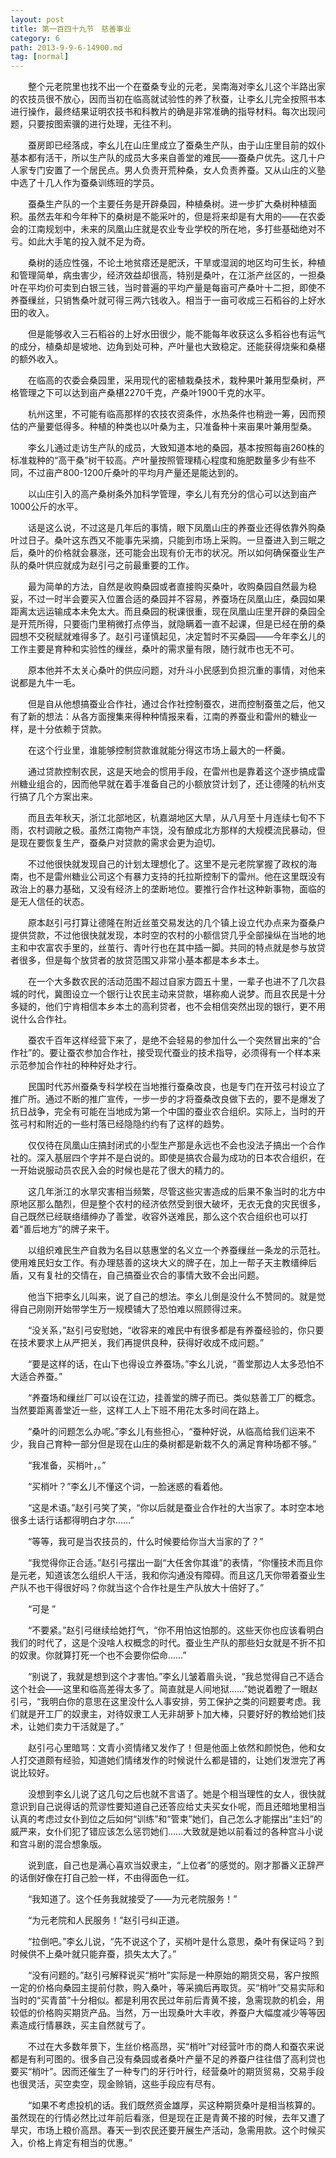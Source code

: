 ```yaml
---
layout: post
title: 第一百四十九节　慈善事业
category: 6
path: 2013-9-9-6-14900.md
tag: [normal]
---
```


　　整个元老院里也找不出一个在蚕桑专业的元老，吴南海对李幺儿这个半路出家的农技员很不放心，因而当初在临高就试验性的养了秋蚕，让李幺儿完全按照书本进行操作，最终结果证明农技书和科教片的确是非常准确的指导材料。每次出现问题，只要按图索骥的进行处理，无往不利。

　　蚕房即已经落成，李幺儿在山庄里成立了蚕桑生产队，由于山庄里目前的奴仆基本都有活干，所以生产队的成员大多来自善堂的难民——蚕桑户优先。这几十户人家专门安置了一个居民点。男人负责开荒种桑，女人负责养蚕。又从山庄的义塾中选了十几人作为蚕桑训练班的学员。

　　蚕桑生产队的一个主要任务是开辟桑园，种植桑树。进一步扩大桑树种植面积。虽然去年和今年种下的桑树是不能采叶的，但是将来却是有大用的——在农委会的江南规划中，未来的凤凰山庄就是农业专业学校的所在地，多打些基础绝对不亏。如此大手笔的投入就不足为奇。

　　桑树的适应性强，不论土地贫瘩还是肥沃，干旱或湿润的地区均可生长，种植和管理简单，病虫害少，经济效益却很高，特别是桑叶，在江浙产丝区的，一担桑叶在平均价可卖到白银三钱，当时普遍的平均产量是每亩可产桑叶十二担，即使不养蚕缫丝，只销售桑叶就可得三两六钱收入。相当于一亩可收成三石稻谷的上好水田的收入。

　　但是能够收入三石稻谷的上好水田很少，能不能每年收获这么多稻谷也有运气的成分，植桑却是坡地、边角到处可种，产叶量也大致稳定。还能获得烧柴和桑椹的额外收入。

　　在临高的农委会桑园里，采用现代的密植栽桑技术，栽种果叶兼用型桑树，严格管理之下可以达到亩产桑椹2270千克，产桑叶1900千克的水平。

　　杭州这里，不可能有临高那样的农技农资条件，水热条件也稍逊一筹，因而预估的产量要低得多。种植的种类也以叶桑为主，只准备种十来亩果叶兼用型桑。

　　李幺儿通过走访生产队的成员，大致知道本地的桑园，基本按照每亩260株的标准栽种的“高干桑”树干较高。产叶量按照管理精心程度和施肥数量多少有些不同，不过亩产800-1200斤桑叶的平均月产量还是能达到的。

　　以山庄引入的高产桑树条外加科学管理，李幺儿有充分的信心可以达到亩产1000公斤的水平。

　　话是这么说，不过这是几年后的事情，眼下凤凰山庄的养蚕业还得依靠外购桑叶过日子。桑叶这东西又不能事先采摘，只能到市场上采购。一旦蚕进入到三眠之后，桑叶的价格就会暴涨，还可能会出现有价无市的状况。所以如何确保蚕业生产队的桑叶供应就成为赵引弓之前最重要的工作。

　　最为简单的方法，自然是收购桑园或者直接购买桑叶，收购桑园自然最为稳妥，不过一时半会要买入位置合适的桑园并不容易，养蚕场在凤凰山庄，桑园如果距离太远运输成本未免太大。而且桑园的税课很重，现在凤凰山庄里开辟的桑园全是开荒所得，只要衙门里稍微打点停当，就隐瞒着一直不起课，但是已经在册的桑园想不交税赋就难得多了。赵引弓谨慎起见，决定暂时不买桑园——今年李幺儿的工作主要是育种和实验性的缫丝，桑叶的需求量有限，随行就市也无不可。

　　原本他并不太关心桑叶的供应问题，对升斗小民感到负担沉重的事情，对他来说都是九牛一毛。

　　但是自从他想搞蚕业合作社，通过合作社控制蚕农，进而控制蚕茧之后，他又有了新的想法：从各方面搜集来得种种情报来看，江南的养蚕业和雷州的糖业一样，是十分依赖于贷款。

　　在这个行业里，谁能够控制贷款谁就能分得这市场上最大的一杯羹。

　　通过贷款控制农民，这是天地会的惯用手段，在雷州也是靠着这个逐步搞成雷州糖业组合的，因而他早就在着手准备自己的小额放贷计划了，还让德隆的杭州支行搞了几个方案出来。

　　而且去年秋天，浙江北部地区，杭嘉湖地区大旱，从八月至十月连续七旬不下雨，农村调敝之极。虽然江南物产丰饶，没有酿成北方那样的大规模流民暴动，但是现在要恢复生产，蚕桑户对贷款的需求会更为迫切。

　　不过他很快就发现自己的计划太理想化了。这里不是元老院掌握了政权的海南，也不是雷州糖业公司这个有暴力支持的托拉斯控制下的雷州。他在这里既没有政治上的暴力基础，又没有经济上的垄断地位。要推行合作社这种新事物，面临的是无人信任的状态。

　　原本赵引弓打算让德隆在附近丝茧交易发达的几个镇上设立代办点来为蚕桑户提供贷款，不过他很快就发现，本时空的农村的小额信贷几乎全部操纵在当地的地主和中农富农手里的，丝茧行、青叶行也在其中插一脚。共同的特点就是参与放贷者很多，但是每个放贷者的放贷范围又非常小基本都是本乡本土。

　　在一个大多数农民的活动范围不超过自家方圆五十里，一辈子也进不了几次县城的时代，冀图设立一个银行让农民主动来贷款，堪称痴人说梦。而且农民是十分多疑的，他们宁肯相信本乡本土的高利贷者，也不会相信突然出现的银行，更不用说什么合作社。

　　蚕农千百年这样经营下来了，是绝不会轻易的参加什么一个突然冒出来的“合作社”的。要让蚕农参加合作社，接受现代蚕业的技术指导，必须得有一个样本来示范参加合作社的种种好处才行。

　　民国时代苏州蚕桑专科学校在当地推行蚕桑改良，也是专门在开弦弓村设立了推广所。通过不断的推广宣传，一步一步的才将蚕桑改良做下去的，要不是爆发了抗日战争，完全有可能在当地成为第一个中国的蚕业农合组织。实际上，当时的开弦弓村和附近的一些村落已经隐隐约约有了这样的趋势。

　　仅仅待在凤凰山庄搞封闭式的小型生产那是永远也不会也没法子搞出一个合作社的。深入基层四个字并不是白说的。即使是搞农合最为成功的日本农合组织，在一开始说服动员农民入会的时候也是花了很大的精力的。

　　这几年浙江的水旱灾害相当频繁，尽管这些灾害造成的后果不象当时的北方中原地区那么酷烈，但是整个农村的经济依然受到很大破坏，无衣无食的灾民很多，自己既然已经联络缙绅办了善堂，收容外送难民，那么这个农合组织也可以打着“善后地方”的牌子来干。

　　以组织难民生产自救为名目以慈惠堂的名义立一个养蚕缫丝一条龙的示范社。使用难民妇女工作。有办理慈善的这块大义的牌子在，加上一帮子天主教缙绅后盾，又有复社的交情在，自己搞蚕业农合的事情大致不会出问题。

　　他当下把李幺儿叫来，说了自己的想法。李幺儿倒是没什么不赞同的。就是觉得自己刚刚开始带学生万一规模铺大了恐怕难以照顾得过来。

　　“没关系，”赵引弓安慰她，“收容来的难民中有很多都是有养蚕经验的，你只要在技术要求上从严把关，我们再提供良种，获得好收成不成问题。”

　　“要是这样的话，在山下也得设立养蚕场。”李幺儿说，“善堂那边人太多恐怕不大适合养蚕。”

　　“养蚕场和缫丝厂可以设在江边，挂善堂的牌子而已。类似慈善工厂的概念。当然要距离善堂近一些，这样工人上下班不用花太多时间在路上。

　　“桑叶的问题怎么办呢。”李幺儿有些担心，“蚕种好说，从临高给我们运来不少，我自己育种一部分但是现在山庄的桑树都是新栽不久的满足育种场都不够。”

　　“我准备，买梢叶，。”

　　“买梢叶？”李幺儿不懂这个词，一脸迷惑的看着他。

　　“这是术语。”赵引弓笑了笑，“你以后就是蚕业合作社的大当家了。本时空本地很多土话行话都得明白才尔……”

　　“等等，我可是当农技员的，什么时候要给你当大当家的了？”

　　“我觉得你正合适。”赵引弓摆出一副“大任舍你其谁”的表情，“你懂技术而且你是元老，知道该怎么组织人干活，我和你沟通没有障碍。而且这几天你带着蚕业生产队不也干得很好吗？你就当这个合作社是生产队放大十倍好了。”

　　“可是 ”

　　“不要紧。”赵引弓继续给她打气，“你不用怕这怕那的。这些天你也应该看明白我们的时代了，这是个没啥人权概念的时代。蚕业生产队的那些妇女就是不折不扣的奴隶。你就算打死一个也不会要你偿命……”

　　“别说了，我就是想到这个才害怕。”李幺儿皱着眉头说，“我总觉得自己不适合这个社会——这里和临高差得太多了。简直就是人间地狱……”她说着瞪了一眼赵引弓，“我明白你的意思在这里没什么人事安排，劳工保护之类的问题要考虑。我们就是开工厂的奴隶主，对待奴隶工人无非胡萝卜加大棒，只要好好的教给她们技术，让她们卖力干活就是了。”

　　赵引弓心里暗骂：文青小资情绪又发作了！但是他面上依然和颜悦色，他和女人打交道颇有经验，知道她们情绪发作的时候说什么都是错的，让她们发泄完了再说比较好。

　　没想到李幺儿说了这几句之后也就不言语了。她是个相当理性的女人，很快就意识到自己说得话的荒谬性要知道自己还答应给丈夫买女仆呢，而且还暗地里相当认真的考虑过女仆到位之后如何“训练”和“管束”她们，自己怎么才能摆出“主妇”的威严来，女仆们犯了错应该怎么惩罚她们……大致就是她以前看过的各种宫斗小说和宫斗剧的混合想象版。

　　说到底，自己也是满心喜欢当奴隶主，“上位者”的感觉的。刚才那番义正辞严的话倒好像在打自己脸一样，不由得面色一红。

　　“我知道了。这个任务我就接受了——为元老院服务！”

　　“为元老院和人民服务！”赵引弓纠正道。

　　“拉倒吧。”李幺儿说，“先不说这个了，买梢叶是什么意思，桑叶有保证吗？到时候供不上桑叶就只能弃蚕，损失太大了。”

　　“没有问题的。”赵引弓解释说买“梢叶”实际是一种原始的期货交易，客户按照一定的价格向桑园主提前付款，购入桑叶，等采摘后再取货。买“梢叶”交易实际和当时的“买青苗”十分相似。都是利用农民过年前后青黄不接，急需现款的机会，用较低的价格购买期货产品。当然，万一出现桑叶大丰收，养蚕户大幅度减少等等因素造成行情暴跌，买主自然就亏了。

　　不过在大多数年景下，生丝价格高昂，买“梢叶”对经营叶市的商人和蚕农来说都是有利可图的。很多自己没有桑园或者桑叶产量不足的养蚕户往往借了高利贷也要买“梢叶”。因而还催生了一种专门的牙行叶行，经营桑叶的期货贸易，交易手段也很灵活，买空卖空，现金赊销，这些手段应有尽有。

　　“如果不考虑投机的话。我们既然资金雄厚，买这种期货桑叶是相当核算的。虽然现在的行情必然比过年前后看涨，但是现在正是青黄不接的时候，去年又遭了旱灾，市场上粮价高昂。春天一到农民还要开展生产活动，急需用款。这个时候买入，价格上肯定有相当的优惠。”
